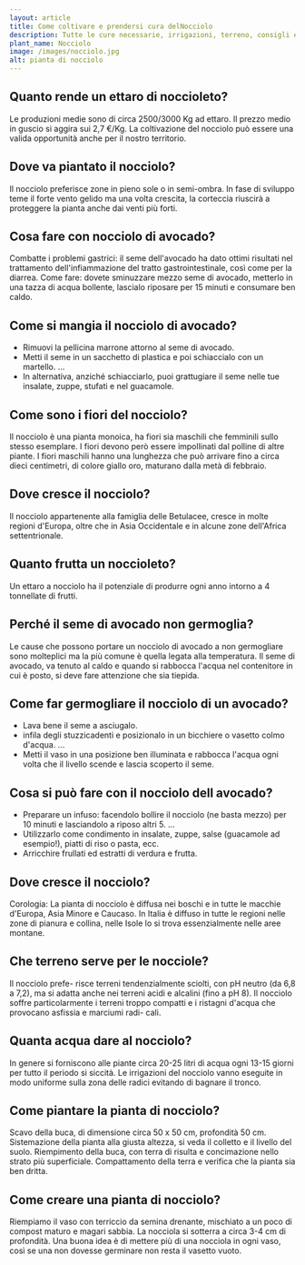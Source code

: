 ```yaml
---
layout: article
title: Come coltivare e prendersi cura delNocciolo
description: Tutte le cure necessarie, irrigazioni, terreno, consigli e molto altro sulla coltivazione del Nocciolo
plant_name: Nocciolo
image: /images/nocciolo.jpg
alt: pianta di nocciolo
---
```


## Quanto rende un ettaro di noccioleto?

Le produzioni medie sono di circa 2500/3000 Kg ad ettaro. Il prezzo medio in guscio si aggira sui 2,7 €/Kg. La coltivazione del nocciolo può essere una valida opportunità anche per il nostro territorio.

## Dove va piantato il nocciolo?

Il nocciolo preferisce zone in pieno sole o in semi-ombra. In fase di sviluppo teme il forte vento gelido ma una volta crescita, la corteccia riuscirà a proteggere la pianta anche dai venti più forti.

## Cosa fare con nocciolo di avocado?

Combatte i problemi gastrici: il seme dell'avocado ha dato ottimi risultati nel trattamento dell'infiammazione del tratto gastrointestinale, così come per la diarrea. Come fare: dovete sminuzzare mezzo seme di avocado, metterlo in una tazza di acqua bollente, lascialo riposare per 15 minuti e consumare ben caldo.

## Come si mangia il nocciolo di avocado?

- Rimuovi la pellicina marrone attorno al seme di avocado.
- Metti il seme in un sacchetto di plastica e poi schiaccialo con un martello. ...
- In alternativa, anziché schiacciarlo, puoi grattugiare il seme nelle tue insalate, zuppe, stufati e nel guacamole.

## Come sono i fiori del nocciolo?

Il nocciolo è una pianta monoica, ha fiori sia maschili che femminili sullo stesso esemplare. I fiori devono però essere impollinati dal polline di altre piante. I fiori maschili hanno una lunghezza che può arrivare fino a circa dieci centimetri, di colore giallo oro, maturano dalla metà di febbraio.

## Dove cresce il nocciolo?

Il nocciolo appartenente alla famiglia delle Betulacee, cresce in molte regioni d'Europa, oltre che in Asia Occidentale e in alcune zone dell'Africa settentrionale.

## Quanto frutta un noccioleto?

Un ettaro a nocciolo ha il potenziale di produrre ogni anno intorno a 4 tonnellate di frutti.

## Perché il seme di avocado non germoglia?

Le cause che possono portare un nocciolo di avocado a non germogliare sono molteplici ma la più comune è quella legata alla temperatura. Il seme di avocado, va tenuto al caldo e quando si rabbocca l'acqua nel contenitore in cui è posto, si deve fare attenzione che sia tiepida.

## Come far germogliare il nocciolo di un avocado?

- Lava bene il seme a asciugalo.
- infila degli stuzzicadenti e posizionalo in un bicchiere o vasetto colmo d'acqua. ...
- Metti il vaso in una posizione ben illuminata e rabbocca l'acqua ogni volta che il livello scende e lascia scoperto il seme.

## Cosa si può fare con il nocciolo dell avocado?

- Preparare un infuso: facendolo bollire il nocciolo (ne basta mezzo) per 10 minuti e lasciandolo a riposo altri 5. ...
- Utilizzarlo come condimento in insalate, zuppe, salse (guacamole ad esempio!), piatti di riso o pasta, ecc.
- Arricchire frullati ed estratti di verdura e frutta.

## Dove cresce il nocciolo?

Corologia: La pianta di nocciolo è diffusa nei boschi e in tutte le macchie d'Europa, Asia Minore e Caucaso. In Italia è diffuso in tutte le regioni nelle zone di pianura e collina, nelle Isole lo si trova essenzialmente nelle aree montane.

## Che terreno serve per le nocciole?

Il nocciolo prefe- risce terreni tendenzialmente sciolti, con pH neutro (da 6,8 a 7,2), ma si adatta anche nei terreni acidi e alcalini (fino a pH 8). Il nocciolo soffre particolarmente i terreni troppo compatti e i ristagni d'acqua che provocano asfissia e marciumi radi- cali.

## Quanta acqua dare al nocciolo?

In genere si forniscono alle piante circa 20-25 litri di acqua ogni 13-15 giorni per tutto il periodo si siccità. Le irrigazioni del nocciolo vanno eseguite in modo uniforme sulla zona delle radici evitando di bagnare il tronco.

## Come piantare la pianta di nocciolo?

Scavo della buca, di dimensione circa 50 x 50 cm, profondità 50 cm. Sistemazione della pianta alla giusta altezza, si veda il colletto e il livello del suolo. Riempimento della buca, con terra di risulta e concimazione nello strato più superficiale. Compattamento della terra e verifica che la pianta sia ben dritta.

## Come creare una pianta di nocciolo?

Riempiamo il vaso con terriccio da semina drenante, mischiato a un poco di compost maturo e magari sabbia. La nocciola si sotterra a circa 3-4 cm di profondità. Una buona idea è di mettere più di una nocciola in ogni vaso, così se una non dovesse germinare non resta il vasetto vuoto.

